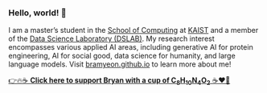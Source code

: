 ### Hello, world! 👋

I am a master’s student in the [School of Computing](https://cs.kaist.ac.kr) at [KAIST](https://kaist.ac.kr) and a member of the [Data Science Laboratory (DSLAB)](https://ds.ibs.re.kr).
My research interest encompasses various applied AI areas, including generative AI for protein engineering, AI for social good, data science for humanity, and large language models. 
Visit [bramyeon.github.io](https://bramyeon.github.io) to learn more about me!

[👉🔥☕ <b>Click here to support Bryan with a cup of C<sub>8</sub>H<sub>10</sub>N<sub>4</sub>O<sub>2</sub></b> ☕❤️🥹](https://www.buymeacoffee.com/bramyeon)
